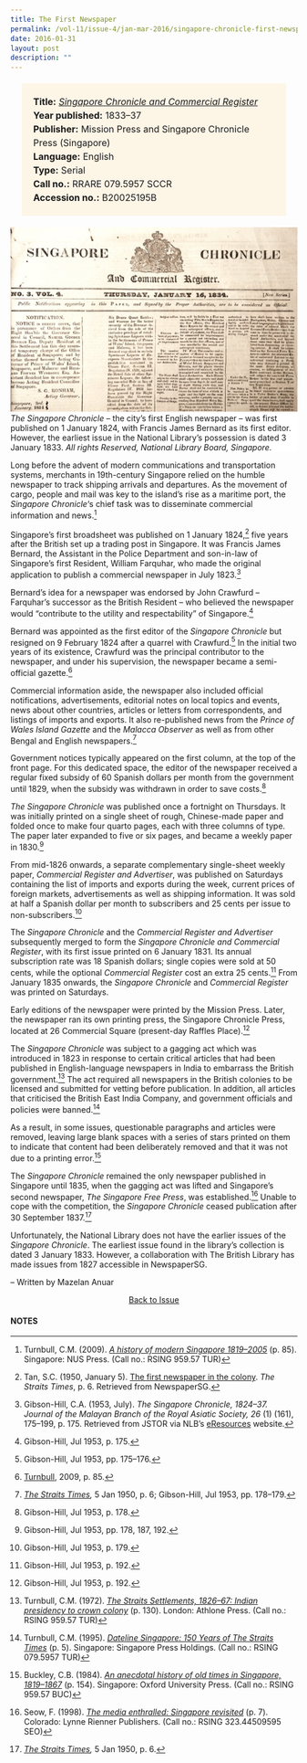 ```yaml
---
title: The First Newspaper
permalink: /vol-11/issue-4/jan-mar-2016/singapore-chronicle-first-newspaper
date: 2016-01-31
layout: post
description: ""
---
```

<span style="background-colour: #fdf5e6; padding: 20px; margin: 20px; background:#fdf5e6; display:block; font-size:1rem; line-height:1.5rem;">
<b>Title:</b> <i><a href="https://eservice.nlb.gov.sg/item_holding.aspx?bid=11508249">Singapore Chronicle and Commercial Register</a></i><br>
<b>Year published:</b> 1833–37<br>
<b>Publisher:</b> Mission Press and Singapore Chronicle Press (Singapore)<br>
<b>Language:</b> English<br>
<b>Type:</b> Serial<br>
<b>Call no.:</b> RRARE 079.5957 SCCR<br>
<b>Accession no.:</b> B20025195B</span>	

<div style="background-color: white;"><img src="/images/vol-11-issue-4/the-first-newspaper/02_firstnewspaper.jpg"><i>The Singapore Chronicle</i> – the city’s first English newspaper – was first published on 1 January 1824, with Francis James Bernard as its first editor. However, the earliest issue in the National Library’s possession is dated 3 January 1833. <i>All rights Reserved, National Library Board, Singapore.</i></div>

Long before the advent of modern communications and transportation systems, merchants in 19th-century Singapore relied on the humble newspaper to track shipping arrivals and departures. As the movement of cargo, people and mail was key to the island’s rise as a maritime port, the *Singapore Chronicle*‘s chief task was to disseminate commercial information and news.[^1]

Singapore’s first broadsheet was published on 1 January 1824,[^2] five years after the British set up a trading post in Singapore. It was Francis James Bernard, the Assistant in the Police Department and son-in-law of Singapore’s first Resident, William Farquhar, who made the original application to publish a commercial newspaper in July 1823.[^3]

Bernard’s idea for a newspaper was endorsed by John Crawfurd – Farquhar’s successor as the British Resident – who believed the newspaper would “contribute to the utility and respectability” of Singapore.[^4]

Bernard was appointed as the first editor of the *Singapore Chronicle* but resigned on 9 February 1824 after a quarrel with Crawfurd.[^5] In the initial two years of its existence, Crawfurd was the principal contributor to the newspaper, and under his supervision, the newspaper became a semi-official gazette.[^6]

Commercial information aside, the newspaper also included official notifications, advertisements, editorial notes on local topics and events, news about other countries, articles or letters from correspondents, and listings of imports and exports. It also re-published news from the *Prince of Wales Island Gazette* and the *Malacca Observer* as well as from other Bengal and English newspapers.[^7]

Government notices typically appeared on the first column, at the top of the front page. For this dedicated space, the editor of the newspaper received a regular fixed subsidy of 60 Spanish dollars per month from the government until 1829, when the subsidy was withdrawn in order to save costs.[^8]

*The Singapore Chronicle* was published once a fortnight on Thursdays. It was initially printed on a single sheet of rough, Chinese-made paper and folded once to make four quarto pages, each with three columns of type. The paper later expanded to five or six pages, and became a weekly paper in 1830.[^9]

From mid-1826 onwards, a separate complementary single-sheet weekly paper, *Commercial Register and Advertiser*, was published on Saturdays containing the list of imports and exports during the week, current prices of foreign markets, advertisements as well as shipping information. It was sold at half a Spanish dollar per month to subscribers and 25 cents per issue to non-subscribers.[^10]

The *Singapore Chronicle* and the *Commercial Register and Advertiser* subsequently merged to form the *Singapore Chronicle and Commercial Register*, with its first issue printed on 6 January 1831. Its annual subscription rate was 18 Spanish dollars; single copies were sold at 50 cents, while the optional *Commercial Register* cost an extra 25 cents.[^11] From January 1835 onwards, the *Singapore Chronicle* and *Commercial Register* was printed on Saturdays.

Early editions of the newspaper were printed by the Mission Press. Later, the newspaper ran its own printing press, the Singapore Chronicle Press, located at 26 Commercial Square (present-day Raffles Place).[^12]

The *Singapore Chronicle* was subject to a gagging act which was introduced in 1823 in response to certain critical articles that had been published in English-language newspapers in India to embarrass the British government.[^13] The act required all newspapers in the British colonies to be licensed and submitted for vetting before publication. In addition, all articles that criticised the British East India Company, and government officials and policies were banned.[^14]

As a result, in some issues, questionable paragraphs and articles were removed, leaving large blank spaces with a series of stars printed on them to indicate that content had been deliberately removed and that it was not due to a printing error.[^15]

The *Singapore Chronicle* remained the only newspaper published in Singapore until 1835, when the gagging act was lifted and Singapore’s second newspaper, *The Singapore Free Press*, was established.[^16] Unable to cope with the competition, the *Singapore Chronicle* ceased publication after 30 September 1837.[^17]

Unfortunately, the National Library does not have the earlier issues of the *Singapore Chronicle*. The earliest issue found in the library’s collection is dated 3 January 1833. However, a collaboration with The British Library has made issues from 1827 accessible in NewspaperSG.

– Written by Mazelan Anuar

<a href="/vol-11/issue-4/jan-mar-2016/"><center>Back to Issue</center></a>

#### **NOTES**

[^1]:Turnbull, C.M. (2009). *[A history of modern Singapore 1819–2005](https://eservice.nlb.gov.sg/item_holding.aspx?bid=13206047)* (p. 85). Singapore: NUS Press. (Call no.: RSING 959.57 TUR)

[^2]:Tan, S.C. (1950, January 5). [The first newspaper in the colony](https://eresources.nlb.gov.sg/newspapers/Digitised/Article/straitstimes19500105-1.2.95). *The Straits Times*, p. 6. Retrieved from NewspaperSG.

[^3]:Gibson-Hill, C.A. (1953, July). *The Singapore Chronicle, 1824–37. Journal of the Malayan Branch of the Royal Asiatic Society, 26* (1) (161), 175–199, p. 175. Retrieved from JSTOR via NLB’s [eResources](https://eresources.nlb.gov.sg/main/) website.

[^4]:Gibson-Hill, Jul 1953, p. 175.

[^5]:Gibson-Hill, Jul 1953, pp. 175–176.

[^6]:[Turnbull](https://eservice.nlb.gov.sg/item_holding.aspx?bid=13206047), 2009, p. 85.

[^7]:*[The Straits Times](https://eresources.nlb.gov.sg/newspapers/Digitised/Article/straitstimes19500105-1.2.95),* 5 Jan 1950, p. 6; Gibson-Hill, Jul 1953, pp. 178–179.

[^8]:Gibson-Hill, Jul 1953, p. 178.

[^9]:Gibson-Hill, Jul 1953, pp. 178, 187, 192.

[^10]:Gibson-Hill, Jul 1953, p. 179.

[^11]:Gibson-Hill, Jul 1953, p. 192.

[^12]:Gibson-Hill, Jul 1953, p. 192.

[^13]:Turnbull, C.M. (1972). *[The Straits Settlements, 1826–67: Indian presidency to crown colony](https://eservice.nlb.gov.sg/item_holding.aspx?bid=4132712)* (p. 130). London: Athlone Press. (Call no.: RSING 959.57 TUR)

[^14]:Turnbull, C.M. (1995). *[Dateline Singapore: 150 Years of The Straits Times](https://eservice.nlb.gov.sg/item_holding.aspx?bid=7471414)* (p. 5). Singapore: Singapore Press Holdings. (Call no.: RSING 079.5957 TUR)

[^15]:Buckley, C.B. (1984). *[An anecdotal history of old times in Singapore, 1819–1867](https://eservice.nlb.gov.sg/item_holding.aspx?bid=4082239)* (p. 154). Singapore: Oxford University Press. (Call no.: RSING 959.57 BUC)

[^16]:Seow, F. (1998). *[The media enthralled: Singapore revisited](https://eservice.nlb.gov.sg/item_holding.aspx?bid=7860911)* (p. 7). Colorado: Lynne Rienner Publishers. (Call no.: RSING 323.44509595 SEO)

[^17]:*[The Straits Times](https://eresources.nlb.gov.sg/newspapers/Digitised/Article/straitstimes19500105-1.2.95),* 5 Jan 1950, p. 6.